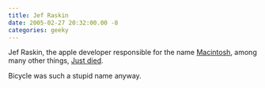 ```yaml
---
title: Jef Raskin
date: 2005-02-27 20:32:00.00 -8
categories: geeky
---
```

Jef Raskin, the apple developer responsible for the name [Macintosh](http://www.folklore.org/StoryView.py?project=Macintosh&story=Bicycle.txt&sortOrder=Sort%20by%20Date), among many other things, [Just died](http://www.metafilter.com/mefi/40004).

Bicycle was such a stupid name anyway.
